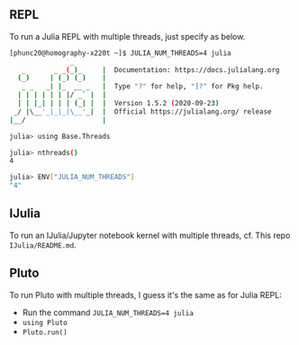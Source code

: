 ## REPL
To run a Julia REPL with multiple threads, just specify as below.
```bash
[phunc20@homography-x220t ~]$ JULIA_NUM_THREADS=4 julia
               _
   _       _ _(_)_     |  Documentation: https://docs.julialang.org
  (_)     | (_) (_)    |
   _ _   _| |_  __ _   |  Type "?" for help, "]?" for Pkg help.
  | | | | | | |/ _` |  |
  | | |_| | | | (_| |  |  Version 1.5.2 (2020-09-23)
 _/ |\__'_|_|_|\__'_|  |  Official https://julialang.org/ release
|__/                   |

julia> using Base.Threads

julia> nthreads()
4

julia> ENV["JULIA_NUM_THREADS"]
"4"
```


## IJulia
To run an IJulia/Jupyter notebook kernel with multiple threads, cf. This repo `IJulia/README.md`.


## Pluto
To run Pluto with multiple threads, I guess it's the same as for Julia REPL:
- Run the command `JULIA_NUM_THREADS=4 julia`
- `using Pluto`
- `Pluto.run()`

